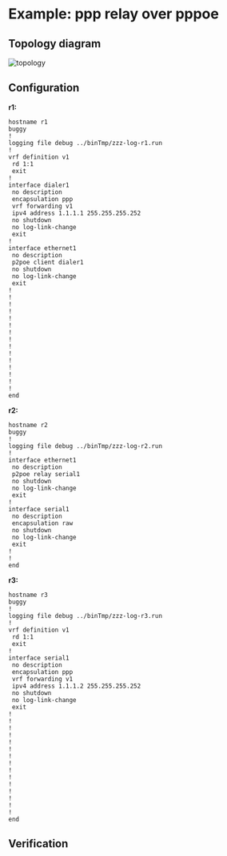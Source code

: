 # Example: ppp relay over pppoe

## **Topology diagram**

![topology](/img/conn-pppoe03.tst.png)

## **Configuration**

**r1:**
```
hostname r1
buggy
!
logging file debug ../binTmp/zzz-log-r1.run
!
vrf definition v1
 rd 1:1
 exit
!
interface dialer1
 no description
 encapsulation ppp
 vrf forwarding v1
 ipv4 address 1.1.1.1 255.255.255.252
 no shutdown
 no log-link-change
 exit
!
interface ethernet1
 no description
 p2poe client dialer1
 no shutdown
 no log-link-change
 exit
!
!
!
!
!
!
!
!
!
!
!
!
!
!
!
end
```

**r2:**
```
hostname r2
buggy
!
logging file debug ../binTmp/zzz-log-r2.run
!
interface ethernet1
 no description
 p2poe relay serial1
 no shutdown
 no log-link-change
 exit
!
interface serial1
 no description
 encapsulation raw
 no shutdown
 no log-link-change
 exit
!
!
end
```

**r3:**
```
hostname r3
buggy
!
logging file debug ../binTmp/zzz-log-r3.run
!
vrf definition v1
 rd 1:1
 exit
!
interface serial1
 no description
 encapsulation ppp
 vrf forwarding v1
 ipv4 address 1.1.1.2 255.255.255.252
 no shutdown
 no log-link-change
 exit
!
!
!
!
!
!
!
!
!
!
!
!
!
!
!
end
```

## **Verification**
